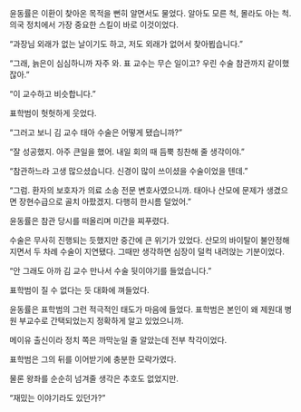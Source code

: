 윤동률은 이환이 찾아온 목적을 뻔히 알면서도 물었다. 알아도 모른 척, 몰라도 아는 척. 의국 정치에서 가장 중요한 스킬이 바로 이것이었다.

“과장님 외래가 없는 날이기도 하고, 저도 외래가 없어서 찾아뵙습니다.”

“그래, 늙은이 심심하니까 자주 와. 표 교수는 무슨 일이고? 우린 수술 참관까지 같이했잖아.”

“이 교수하고 비슷합니다.”

표학범이 헛헛하게 웃었다.

“그러고 보니 김 교수 태아 수술은 어떻게 됐습니까?”

“잘 성공했지. 아주 큰일을 했어. 내일 회의 때 듬뿍 칭찬해 줄 생각이야.”

“참관하느라 고생 많으셨습니다. 신경이 많이 쓰이셨을 수술이었을 텐데.”

“그럼. 환자의 보호자가 의료 소송 전문 변호사였으니까. 태아나 산모에 문제가 생겼으면 장현수급으로 골치 아팠겠지. 다행히 한시름 덜었어.”

윤동률은 참관 당시를 떠올리며 미간을 찌푸렸다.

수술은 무사히 진행되는 듯했지만 중간에 큰 위기가 있었다. 산모의 바이탈이 불안정해지면서 두 차례 수술이 지연됐다. 그때만 생각하면 심장이 덜컥 내려앉는 기분이었다.

“안 그래도 아까 김 교수 만나서 수술 뒷이야기를 들었습니다.”

표학범이 질 수 없다는 듯 대화에 껴들었다.

윤동률은 표학범의 그런 적극적인 태도가 마음에 들었다. 표학범은 본인이 왜 제원대 병원 부교수로 간택되었는지 정확하게 알고 있었으니까.

메이유 출신이라 정치 쪽은 까막눈일 줄 알았는데 전부 착각이었다.

표학범은 그의 뒤를 이어받기에 충분한 모략가였다.

물론 왕좌를 순순히 넘겨줄 생각은 추호도 없었지만.

“재밌는 이야기라도 있던가?”